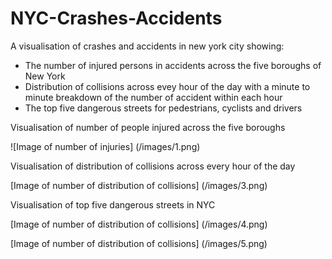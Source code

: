 # NYC-Crashes-Accidents

A visualisation of crashes and accidents in new york city showing:
- The number of injured persons in accidents across the five boroughs of New York
- Distribution of collisions across evey hour of the day with a minute to minute breakdown of the number of accident within each hour
- The top five dangerous streets for pedestrians, cyclists and drivers

Visualisation of number of people injured across the five boroughs

![Image of number of injuries] (/images/1.png)

Visualisation of distribution of collisions across every hour of the day

[Image of number of distribution of collisions] (/images/3.png)

Visualisation of top five dangerous streets in NYC

[Image of number of distribution of collisions] (/images/4.png)

[Image of number of distribution of collisions] (/images/5.png)